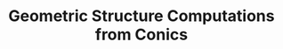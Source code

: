 ---
title: "Geometric Structure Computations from Conics"
year: 2004
pdf_url: "http://cms.brookes.ac.uk/staff/PawanMudigonda/kumar04c.pdf"
category: "vision"
author_list: "M Pawan Kumar, C.V. Jawahar, P.J. Narayanan"
grant: "NULL"
pub_in: "In Proceedings of the Indian Conference on Computer Vision, Graphics and Image Processing (ICVGIP)"
---